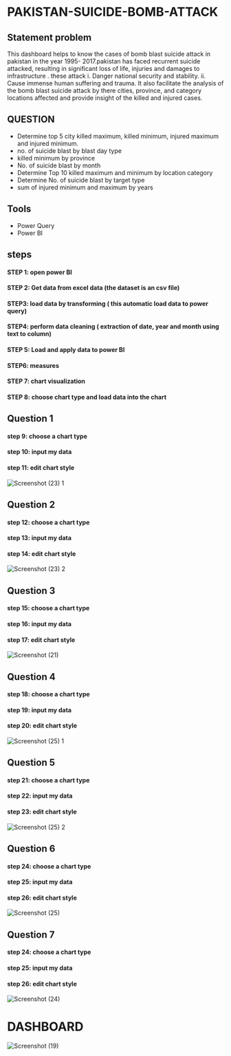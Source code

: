 # PAKISTAN-SUICIDE-BOMB-ATTACK 

## Statement problem
This dashboard helps to know the cases of bomb blast suicide attack in pakistan in the year 1995- 2017.pakistan has faced recurrent suicide attacked, resulting in significant loss of life, injuries and damages to infrastructure . these attack 
i.	Danger national security and stability.
ii.	Cause immense human suffering and trauma.
It also facilitate the analysis of the bomb blast suicide attack by there cities, province, and category locations affected and provide insight of the killed and injured cases.

## QUESTION
* Determine top 5 city killed maximum, killed minimum, injured maximum and injured minimum.
* no. of suicide blast by blast day type
* killed minimum by province 
*  No. of suicide blast by month
* Determine Top 10 killed maximum and minimum by location category
* Determine No. of suicide blast by target type
* sum of injured minimum and maximum by years

## Tools
*  Power Query
 * Power BI
## steps 
#### STEP 1:  open power BI
#### STEP 2: Get data from excel data (the dataset is an csv file)
#### STEP3:  load data by transforming ( this automatic load data to power query)
#### STEP4: perform data cleaning ( extraction of date, year and month using text to column)
#### STEP 5: Load and apply data to power BI
#### STEP6:  measures
#### STEP 7: chart visualization
#### STEP 8:  choose chart type and load data into the chart

## Question 1
#### step 9: choose a chart type
#### step 10:  input my data 
#### step 11: edit chart style

![Screenshot (23) 1](https://github.com/user-attachments/assets/ca4247cf-3a8d-4d43-9f31-506782215f65)


## Question 2

#### step 12: choose a chart type
#### step 13:  input my data 
#### step 14: edit chart style
![Screenshot (23) 2](https://github.com/user-attachments/assets/b5632073-277d-44d9-863a-d99f0fe2bd68)


## Question 3

#### step 15: choose a chart type
#### step 16:  input my data 
#### step 17: edit chart style
![Screenshot (21)](https://github.com/user-attachments/assets/35f1803f-7d7a-41ee-8bb4-45d70113b416)

## Question 4                       

#### step 18: choose a chart type
#### step 19:  input my data 
#### step 20: edit chart style
![Screenshot (25) 1](https://github.com/user-attachments/assets/66e9134d-b740-451f-b41a-4d3cd12f2ee1)


## Question 5

#### step 21: choose a chart type
#### step 22:  input my data 
#### step 23: edit chart style
![Screenshot (25) 2](https://github.com/user-attachments/assets/d9fa2e53-28ad-47a8-86c6-b1ba2ef9ca79)


## Question 6

#### step 24: choose a chart type
#### step 25:  input my data 
#### step 26: edit chart style

![Screenshot (25)](https://github.com/user-attachments/assets/979cf1fb-4e46-4f75-befc-84d13ea0ce48)


## Question 7

#### step 24: choose a chart type
#### step 25:  input my data 
#### step 26: edit chart style
![Screenshot (24)](https://github.com/user-attachments/assets/afaa2cb4-a81a-4ce6-9103-bad6081a337e)

# DASHBOARD 
![Screenshot (19)](https://github.com/user-attachments/assets/2739bc6a-3f6d-4c5a-9ab3-a8d7a7fa11e9)
